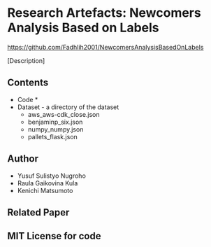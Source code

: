 # Research Artefacts: Newcomers Analysis Based on Labels

https://github.com/Fadhlih2001/NewcomersAnalysisBasedOnLabels

[Description]

## Contents

* Code
  *  
* Dataset - a directory of the dataset
  * aws_aws-cdk_close.json
  * benjaminp_six.json
  * numpy_numpy.json
  * pallets_flask.json

## Author
* Yusuf Sulistyo Nugroho
* Raula Gaikovina Kula
* Kenichi Matsumoto

## Related Paper

## MIT License for code



